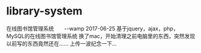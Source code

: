 # library-system
在线图书馆管理系统        --wamp 2017-06-25
基于jquery，ajax，php，MySQL的在线图书馆管理系统
换了mac，开始清理之前电脑里的东西，突然发现以前写的东西竟然还在......
上传一波纪念一下...
